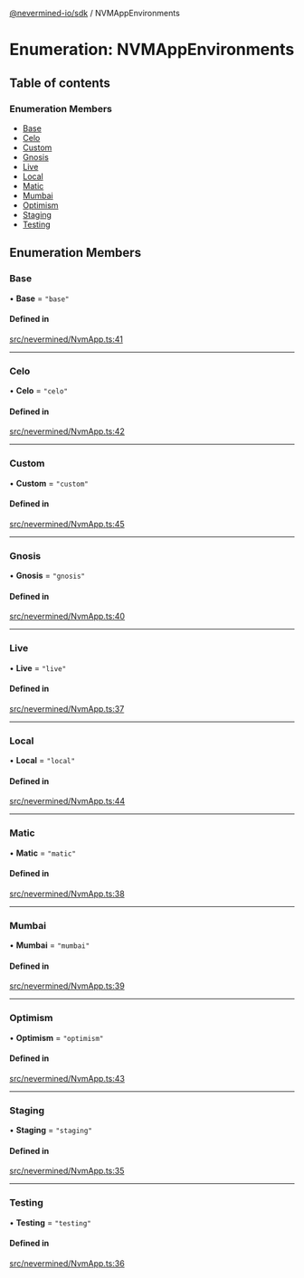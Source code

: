 [@nevermined-io/sdk](../code-reference.md) / NVMAppEnvironments

# Enumeration: NVMAppEnvironments

## Table of contents

### Enumeration Members

- [Base](NVMAppEnvironments.md#base)
- [Celo](NVMAppEnvironments.md#celo)
- [Custom](NVMAppEnvironments.md#custom)
- [Gnosis](NVMAppEnvironments.md#gnosis)
- [Live](NVMAppEnvironments.md#live)
- [Local](NVMAppEnvironments.md#local)
- [Matic](NVMAppEnvironments.md#matic)
- [Mumbai](NVMAppEnvironments.md#mumbai)
- [Optimism](NVMAppEnvironments.md#optimism)
- [Staging](NVMAppEnvironments.md#staging)
- [Testing](NVMAppEnvironments.md#testing)

## Enumeration Members

### Base

• **Base** = `"base"`

#### Defined in

[src/nevermined/NvmApp.ts:41](https://github.com/nevermined-io/sdk-js/blob/49285bf856ebfc8d44ccb08cdf57963ec73b06d6/src/nevermined/NvmApp.ts#L41)

---

### Celo

• **Celo** = `"celo"`

#### Defined in

[src/nevermined/NvmApp.ts:42](https://github.com/nevermined-io/sdk-js/blob/49285bf856ebfc8d44ccb08cdf57963ec73b06d6/src/nevermined/NvmApp.ts#L42)

---

### Custom

• **Custom** = `"custom"`

#### Defined in

[src/nevermined/NvmApp.ts:45](https://github.com/nevermined-io/sdk-js/blob/49285bf856ebfc8d44ccb08cdf57963ec73b06d6/src/nevermined/NvmApp.ts#L45)

---

### Gnosis

• **Gnosis** = `"gnosis"`

#### Defined in

[src/nevermined/NvmApp.ts:40](https://github.com/nevermined-io/sdk-js/blob/49285bf856ebfc8d44ccb08cdf57963ec73b06d6/src/nevermined/NvmApp.ts#L40)

---

### Live

• **Live** = `"live"`

#### Defined in

[src/nevermined/NvmApp.ts:37](https://github.com/nevermined-io/sdk-js/blob/49285bf856ebfc8d44ccb08cdf57963ec73b06d6/src/nevermined/NvmApp.ts#L37)

---

### Local

• **Local** = `"local"`

#### Defined in

[src/nevermined/NvmApp.ts:44](https://github.com/nevermined-io/sdk-js/blob/49285bf856ebfc8d44ccb08cdf57963ec73b06d6/src/nevermined/NvmApp.ts#L44)

---

### Matic

• **Matic** = `"matic"`

#### Defined in

[src/nevermined/NvmApp.ts:38](https://github.com/nevermined-io/sdk-js/blob/49285bf856ebfc8d44ccb08cdf57963ec73b06d6/src/nevermined/NvmApp.ts#L38)

---

### Mumbai

• **Mumbai** = `"mumbai"`

#### Defined in

[src/nevermined/NvmApp.ts:39](https://github.com/nevermined-io/sdk-js/blob/49285bf856ebfc8d44ccb08cdf57963ec73b06d6/src/nevermined/NvmApp.ts#L39)

---

### Optimism

• **Optimism** = `"optimism"`

#### Defined in

[src/nevermined/NvmApp.ts:43](https://github.com/nevermined-io/sdk-js/blob/49285bf856ebfc8d44ccb08cdf57963ec73b06d6/src/nevermined/NvmApp.ts#L43)

---

### Staging

• **Staging** = `"staging"`

#### Defined in

[src/nevermined/NvmApp.ts:35](https://github.com/nevermined-io/sdk-js/blob/49285bf856ebfc8d44ccb08cdf57963ec73b06d6/src/nevermined/NvmApp.ts#L35)

---

### Testing

• **Testing** = `"testing"`

#### Defined in

[src/nevermined/NvmApp.ts:36](https://github.com/nevermined-io/sdk-js/blob/49285bf856ebfc8d44ccb08cdf57963ec73b06d6/src/nevermined/NvmApp.ts#L36)
